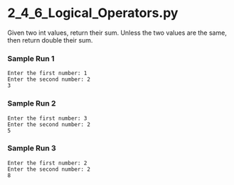 # 2_4_6_Logical_Operators.py

Given two int values, return their sum. Unless the two values are the same, then return double their sum.

### Sample Run 1
```text
Enter the first number: 1
Enter the second number: 2
3
```

### Sample Run 2
```text
Enter the first number: 3
Enter the second number: 2
5
```

### Sample Run 3
```text
Enter the first number: 2
Enter the second number: 2
8
```
